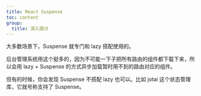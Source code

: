 ```yaml
---
title: React Suspense
toc: content
group:
  title: 深入探讨
---
```


大多数场景下，Suspense 就专门和 lazy 搭配使用的。

后台管理系统用这个挺多的，因为不可能一下子把所有路由的组件都下载下来，所以会用 lazy + Suspense 的方式异步加载暂时用不到的路由对应的组件。

<!-- <code src="../../../code/react/suspense/0"></code> -->

但有的时候，你会发现 Suspense 不搭配 lazy 也可以。比如 jotai 这个状态管理库，它就号称支持了 Suspense。

<!-- <code src="../../../code/react/suspense/1"></code> -->
